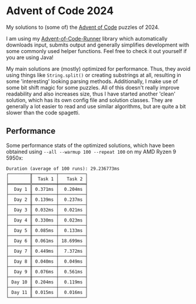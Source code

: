 # Advent of Code 2024

My solutions to (some of) the [Advent of Code](https://adventofcode.com) puzzles of 2024.

I am using my [Advent-of-Code-Runner](https://github.com/Rc-Cookie/advent-of-code-runner) library
which automatically downloads input, submits output and generally simplifies development with some
commonly used helper functions. Feel free to check it out yourself if you are using Java!

My main solutions are (mostly) optimized for performance.
Thus, they avoid using things like `String.split()` or creating substrings at all, resulting in some 'interesting' looking parsing methods.
Additionally, I make use of some bit shift magic for some puzzles.
All of this doesn't really improve readability and also increases size, thus I have started another 'clean' solution, which has its own config file and solution classes.
They are generally a lot easier to read and use similar algorithms, but are quite a bit slower than the code spagetti.

## Performance

Some performance stats of the optimized solutions, which have been obtained using `--all --warmup 100 --repeat 100` on my AMD Ryzen 9 5950x:

```
Duration (average of 100 runs): 29.236773ms
┌────────╥─────────┬──────────┐
│        ║  Task 1 │   Task 2 │
╞════════╬═════════╪══════════╡
│  Day 1 ║ 0.371ms │  0.204ms │
├────────╫─────────┼──────────┤
│  Day 2 ║ 0.139ms │  0.237ms │
├────────╫─────────┼──────────┤
│  Day 3 ║ 0.032ms │  0.021ms │
├────────╫─────────┼──────────┤
│  Day 4 ║ 0.330ms │  0.023ms │
├────────╫─────────┼──────────┤
│  Day 5 ║ 0.085ms │  0.133ms │
├────────╫─────────┼──────────┤
│  Day 6 ║ 0.061ms │ 18.699ms │
├────────╫─────────┼──────────┤
│  Day 7 ║ 0.449ms │  7.372ms │
├────────╫─────────┼──────────┤
│  Day 8 ║ 0.040ms │  0.049ms │
├────────╫─────────┼──────────┤
│  Day 9 ║ 0.076ms │  0.561ms │
├────────╫─────────┼──────────┤
│ Day 10 ║ 0.204ms │  0.119ms │
├────────╫─────────┼──────────┤
│ Day 11 ║ 0.015ms │  0.016ms │
└────────╨─────────┴──────────┘
```
